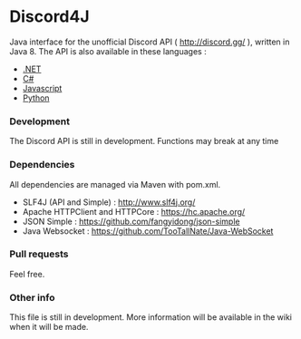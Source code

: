 # Discord4J
Java interface for the unofficial Discord API ( http://discord.gg/ ), written in Java 8.
The API is also available in these languages :
* [.NET](https://github.com/RogueException/Discord.Net)
* [C#](https://github.com/Luigifan/DiscordSharp)
* [Javascript](https://github.com/discord-js/discord.js)
* [Python](https://github.com/Rapptz/pydiscord)

### Development
The Discord API is still in development. Functions may break at any time

### Dependencies
All dependencies are managed via Maven with pom.xml.

* SLF4J (API and Simple) : http://www.slf4j.org/
* Apache HTTPClient and HTTPCore : https://hc.apache.org/
* JSON Simple : https://github.com/fangyidong/json-simple
* Java Websocket : https://github.com/TooTallNate/Java-WebSocket


### Pull requests
Feel free.

### Other info
This file is still in development.
More information will be available in the wiki when it will be made.

